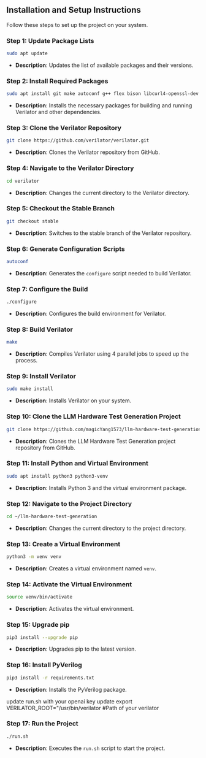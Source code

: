 ## Installation and Setup Instructions

Follow these steps to set up the project on your system.

### Step 1: Update Package Lists

```sh
sudo apt update
```

- **Description**: Updates the list of available packages and their versions.

### Step 2: Install Required Packages

```sh
sudo apt install git make autoconf g++ flex bison libcurl4-openssl-dev autoconf help2man iverilog
```

- **Description**: Installs the necessary packages for building and running Verilator and other dependencies.

### Step 3: Clone the Verilator Repository

```sh
git clone https://github.com/verilator/verilator.git
```

- **Description**: Clones the Verilator repository from GitHub.

### Step 4: Navigate to the Verilator Directory

```sh
cd verilator
```

- **Description**: Changes the current directory to the Verilator directory.

### Step 5: Checkout the Stable Branch

```sh
git checkout stable
```

- **Description**: Switches to the stable branch of the Verilator repository.

### Step 6: Generate Configuration Scripts

```sh
autoconf
```

- **Description**: Generates the `configure` script needed to build Verilator.

### Step 7: Configure the Build

```sh
./configure
```

- **Description**: Configures the build environment for Verilator.

### Step 8: Build Verilator

```sh
make
```

- **Description**: Compiles Verilator using 4 parallel jobs to speed up the process.

### Step 9: Install Verilator

```sh
sudo make install
```

- **Description**: Installs Verilator on your system.

### Step 10: Clone the LLM Hardware Test Generation Project

```sh
git clone https://github.com/magicYang1573/llm-hardware-test-generation.git
```

- **Description**: Clones the LLM Hardware Test Generation project repository from GitHub.

### Step 11: Install Python and Virtual Environment

```sh
sudo apt install python3 python3-venv
```

- **Description**: Installs Python 3 and the virtual environment package.

### Step 12: Navigate to the Project Directory

```sh
cd ~/llm-hardware-test-generation
```

- **Description**: Changes the current directory to the project directory.

### Step 13: Create a Virtual Environment

```sh
python3 -m venv venv
```

- **Description**: Creates a virtual environment named `venv`.

### Step 14: Activate the Virtual Environment

```sh
source venv/bin/activate
```

- **Description**: Activates the virtual environment.

### Step 15: Upgrade pip

```sh
pip3 install --upgrade pip
```

- **Description**: Upgrades pip to the latest version.

### Step 16: Install PyVerilog

```sh
pip3 install -r requirements.txt
```

- **Description**: Installs the PyVerilog package.

update run.sh with your openai key
update export VERILATOR_ROOT="/usr/bin/verilator #Path of your verilator

### Step 17: Run the Project

```sh
./run.sh
```

- **Description**: Executes the `run.sh` script to start the project.